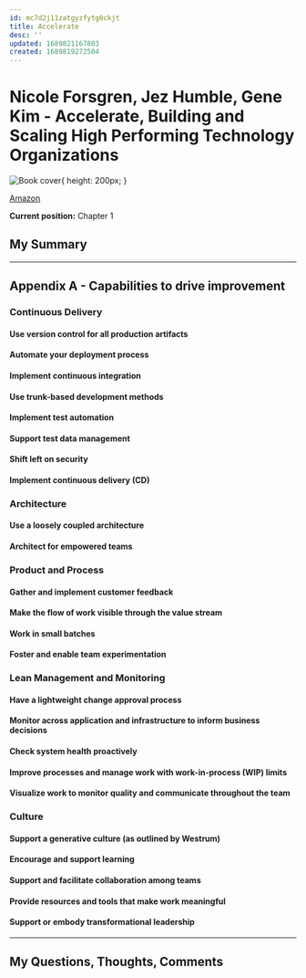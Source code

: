 ```yaml
---
id: mc7d2j11zatgyzfytg0ckjt
title: Accelerate
desc: ''
updated: 1689821167803
created: 1689819272504
---
```


# Nicole Forsgren, Jez Humble, Gene Kim - Accelerate, Building and Scaling High Performing Technology Organizations

![Book cover](https://m.media-amazon.com/images/I/51CjXuVck+L.jpg){ height: 200px; }

[Amazon](https://www.amazon.com/Accelerate-Building-Performing-Technology-Organizations/dp/B07BMBYHXL)

**Current position:** Chapter 1

## My Summary

---

## Appendix A - Capabilities to drive improvement


### Continuous Delivery

#### Use version control for all production artifacts

#### Automate your deployment process

#### Implement continuous integration

#### Use trunk-based development methods

#### Implement test automation

#### Support test data management

#### Shift left on security

#### Implement continuous delivery (CD)


### Architecture

#### Use a loosely coupled architecture

#### Architect for empowered teams


### Product and Process

#### Gather and implement customer feedback

#### Make the flow of work visible through the value stream

#### Work in small batches

#### Foster and enable team experimentation


### Lean Management and Monitoring

#### Have a lightweight change approval process

#### Monitor across application and infrastructure to inform business decisions

#### Check system health proactively

#### Improve processes and manage work with work-in-process (WIP) limits

#### Visualize work to monitor quality and communicate throughout the team


### Culture

#### Support a generative culture (as outlined by Westrum)

#### Encourage and support learning

#### Support and facilitate collaboration among teams

#### Provide resources and tools that make work meaningful

#### Support or embody transformational leadership


---


## My Questions, Thoughts, Comments
